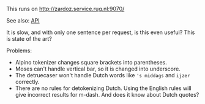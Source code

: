 This runs on http://zardoz.service.rug.nl:9070/

See also: [API](https://github.com/ufal/mtmonkey/blob/master/API.md)

It is slow, and with only one sentence per request, is this even useful?
This is state of the art?

Problems:

 - Alpino tokenizer changes square brackets into parentheses.
 - Moses can't handle vertical bar, so it is changed into underscore.
 - The detruecaser won't handle Dutch words like `'s middags` and `ijzer`
   correctly.
 - There are no rules for detokenizing Dutch. Using the English rules
   will give incorrect results for m-dash. And does it know about
   Dutch quotes?
